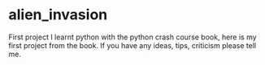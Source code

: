 # alien_invasion
First project
 I learnt python with the python crash course book, here is my first project from the book. If you have any ideas, tips, criticism please tell me.
